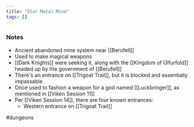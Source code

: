 ```yaml
---
title: "Star Metal Mine"
tags: []
---
```


### Notes

- Ancient abandoned mine system near [[Berufell]]
- Used to make magical weapons
- [[Dark Knights]] were seeking it, along with the [[Kingdom of Úlfurfold]] headed up by the government of [[Berufell]]
- There's an entrance on [[Trigoat Trail]], but it is blocked and essentially impassable
- Once used to fashion a weapon for a god named [[Luckbringer]], as mentioned in [[Viken Session 11]]
- Per [[Viken Session 14]], there are four known entrances:
	- Western entrance on [[Trigoat Trail]]
 
#dungeons 